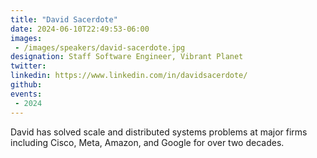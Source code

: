 ```yaml
---
title: "David Sacerdote"
date: 2024-06-10T22:49:53-06:00
images: 
 - /images/speakers/david-sacerdote.jpg
designation: Staff Software Engineer, Vibrant Planet
twitter: 
linkedin: https://www.linkedin.com/in/davidsacerdote/
github: 
events:
 - 2024
---
```


David has solved scale and distributed systems problems at major firms including Cisco, Meta, Amazon, and Google for over two decades.


